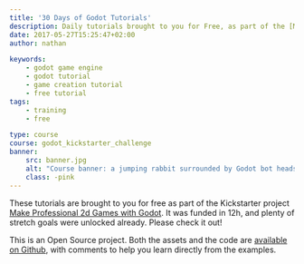 ```yaml
---
title: '30 Days of Godot Tutorials'
description: Daily tutorials brought to you for Free, as part of the [Make Professional 2d games with Godot](#) Kickstarter campaign
date: 2017-05-27T15:25:47+02:00
author: nathan

keywords: 
    - godot game engine
    - godot tutorial
    - game creation tutorial
    - free tutorial
tags: 
    - training
    - free

type: course
course: godot_kickstarter_challenge
banner: 
    src: banner.jpg
    alt: "Course banner: a jumping rabbit surrounded by Godot bot heads"
    class: -pink
---
```


These tutorials are brought to you for free as part of the Kickstarter project [Make Professional 2d Games with Godot](https://www.kickstarter.com/projects/gdquest/make-professional-2d-games-godot-engine-online-cou). It was funded in 12h, and plenty of stretch goals were unlocked already. Please check it out!

This is an Open Source project. Both the assets and the code are [available on Github](https://github.com/GDquest/Godot-30-days-tutorial-challenge-2017), with comments to help you learn directly from the examples.